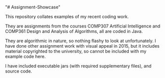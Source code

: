 "# Assignment-Showcase" 

This repository collates examples of my recent coding work.

They are assignments from the courses COMP307 Artificial Intelligence and COMP361 Design and Analysis of Algorithms, all are coded in Java.

They are algorithmic in nature, so nothing flashy to look at unfortunately.  I have done other assignment work with visual appeal in 2015, but it includes material copyrighted to the university, so cannot be included with my example code here. 

I have included executable jars (with required supplementary files), and source code.

